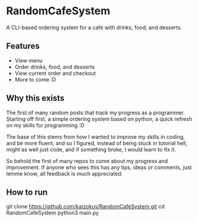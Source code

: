 # RandomCafeSystem

A CLI-based ordering system for a café with drinks, food, and desserts.

## Features
- View menu
- Order drinks, food, and desserts
- View current order and checkout
- More to come :D

## Why this exists
The first of many random posts that track my progress as a programmer. Starting off first, a simple ordering system based on python, a quick refresh on my skills for programming :D

The base of this stems from how I wanted to improve my skills in coding, and be more fluent, and so I figured, instead of being stuck in tutorial hell, might as well just code, and if something broke, I would learn to fix it.

So behold the first of many repos to come about my progress and improvement. If anyone who sees this has any tips, ideas or comments, just lemme know, all feedback is much appreciated.

## How to run
git clone https://github.com/kaizokuv/RandomCafeSystem.git
cd RandomCafeSystem
python3 main.py